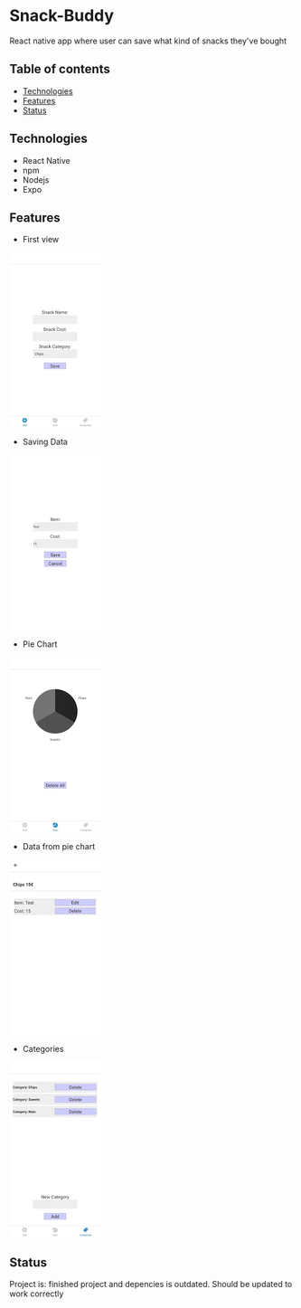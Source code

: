 # Snack-Buddy

React native app where user can save what kind of snacks they've bought

## Table of contents

* [Technologies](#technologies)
* [Features](#features)
* [Status](#status)

## Technologies

* React Native
* npm
* Nodejs
* Expo

## Features

* First view

![First view](https://github.com/Sakkendalen/Snack-Buddy/blob/master/images/1.png)

* Saving Data

![Saving Data](https://github.com/Sakkendalen/Snack-Buddy/blob/master/images/1.2.png)

* Pie Chart

![Pie Chart](https://github.com/Sakkendalen/Snack-Buddy/blob/master/images/2.png)

* Data from pie chart

![Data from pie chart](https://github.com/Sakkendalen/Snack-Buddy/blob/master/images/3.png)

* Categories

![Categories](https://github.com/Sakkendalen/Snack-Buddy/blob/master/images/4.png)

## Status
Project is: finished
project and depencies is outdated. Should be updated to work correctly



